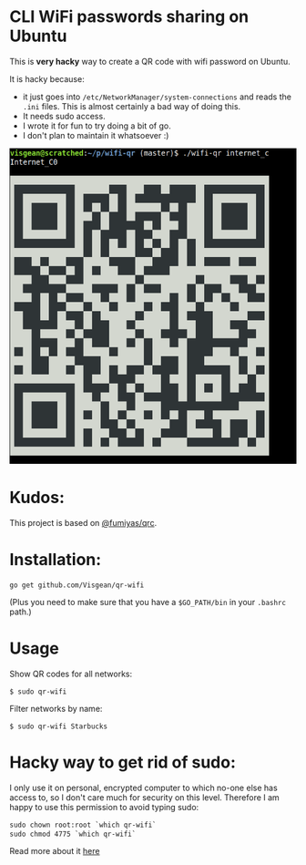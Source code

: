 # CLI WiFi passwords sharing on Ubuntu

This is **very hacky** way to create a QR code with wifi password on Ubuntu. 

It is hacky because:
- it just goes into `/etc/NetworkManager/system-connections` and reads the `.ini` files. This is almost certainly a bad way of doing this. 
- It needs sudo access.
- I wrote it for fun to try doing a bit of go. 
- I don't plan to maintain it whatsoever :) 


![](example.png)

# Kudos:

This project is based on [@fumiyas/qrc](https://github.com/fumiyas/qrc).



# Installation:

```
go get github.com/Visgean/qr-wifi
```

(Plus you need to make sure that you have a `$GO_PATH/bin` in your `.bashrc` path.)

# Usage

Show QR codes for all networks:

```
$ sudo qr-wifi 
```

Filter networks by name:

```
$ sudo qr-wifi Starbucks
```


# Hacky way to get rid of sudo:

I only use it on personal, encrypted computer to which no-one else has access to, so I don't care much for security on this level. Therefore I am happy to use this permission to avoid typing sudo: 

```
sudo chown root:root `which qr-wifi`
sudo chmod 4775 `which qr-wifi`
```

Read more about it [here](https://unix.stackexchange.com/questions/18830/how-to-run-a-specific-program-as-root-without-a-password-prompt)